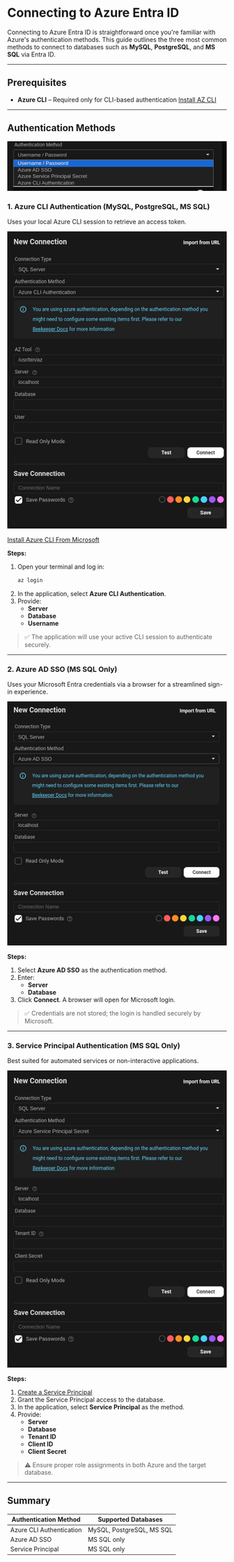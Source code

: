 # Connecting to Azure Entra ID

Connecting to Azure Entra ID is straightforward once you're familiar with Azure's authentication methods. This guide outlines the three most common methods to connect to databases such as **MySQL**, **PostgreSQL**, and **MS SQL** via Entra ID.

---

## Prerequisites

- **Azure CLI** – Required only for CLI-based authentication
  [Install AZ CLI](https://learn.microsoft.com/en-us/cli/azure/)

---

## Authentication Methods

![Azure Authentication Methods](../../assets/images/entraid-connections.png)

### 1. Azure CLI Authentication (MySQL, PostgreSQL, MS SQL)

Uses your local Azure CLI session to retrieve an access token.

![Azure EntraId CLI](../../assets/images/azure-entra-cli.png)

[Install Azure CLI From Microsoft](https://learn.microsoft.com/en-us/cli/azure/?view=azure-cli-latest)

**Steps:**
1. Open your terminal and log in:
   ```bash
   az login
   ```
2. In the application, select **Azure CLI Authentication**.
3. Provide:
    - **Server**
    - **Database**
    - **Username**

> ✅ The application will use your active CLI session to authenticate securely.

---

### 2. Azure AD SSO (MS SQL Only)

Uses your Microsoft Entra credentials via a browser for a streamlined sign-in experience.

![Azure EntraId SSO](../../assets/images/azure-entra-sso.png)

**Steps:**
1. Select **Azure AD SSO** as the authentication method.
2. Enter:
    - **Server**
    - **Database**
3. Click **Connect**. A browser will open for Microsoft login.

> ✅ Credentials are not stored; the login is handled securely by Microsoft.

---

### 3. Service Principal Authentication (MS SQL Only)

Best suited for automated services or non-interactive applications.

![Azure EntraId Principal](../../assets/images/azure-entra-principal.png)

**Steps:**
1. [Create a Service Principal](https://learn.microsoft.com/en-us/azure/active-directory/develop/howto-create-service-principal-portal)
2. Grant the Service Principal access to the database.
3. In the application, select **Service Principal** as the method.
4. Provide:
    - **Server**
    - **Database**
    - **Tenant ID**
    - **Client ID**
    - **Client Secret**

> ⚠️ Ensure proper role assignments in both Azure and the target database.

---

## Summary

| Authentication Method     | Supported Databases        |
|---------------------------|----------------------------|
| Azure CLI Authentication  | MySQL, PostgreSQL, MS SQL  |
| Azure AD SSO              | MS SQL only                |
| Service Principal         | MS SQL only                |
